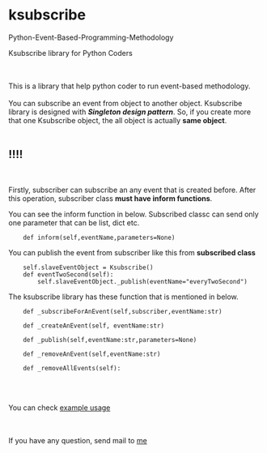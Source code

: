 # ksubscribe
Python-Event-Based-Programming-Methodology


Ksubscribe library for Python Coders

<br/><br/>
This is a library that help python coder to run event-based methodology.
<br/><br/>
You can subscribe an event from object to another object. Ksubscribe library is designed with _**Singleton design pattern**_. So, if you create more that one Ksubscribe object, the all object is actually **same object**.
<br/><br/>

## **!!!!**

<br/>

Firstly, subscriber can subscribe an any event that is created before.  After this operation, subscriber class **must have inform functions**. 

You can see the inform function in below. Subscribed classc can send only one parameter that can be list, dict etc.

```
    def inform(self,eventName,parameters=None)

```

You can publish the event from subscriber like this from **subscribed class** <br/>

```
    self.slaveEventObject = Ksubscribe()
    def eventTwoSecond(self):
        self.slaveEventObject._publish(eventName="everyTwoSecond")
```

The ksubscribe library has these function that is mentioned in below.

```
    def _subscribeForAnEvent(self,subscriber,eventName:str)

    def _createAnEvent(self, eventName:str)

    def _publish(self,eventName:str,parameters=None)

    def _removeAnEvent(self,eventName:str)

    def _removeAllEvents(self):
    
```

<br/><br/>
You can check [example usage](https://github.com/bossman48/ksubscribe-example-usage#in-this-example-usage-of-ksubscribe-we-have-master-and-slave-class)

<br/><br/>
If you have any question, send mail to [me](kuzucu48@gmail.com)



